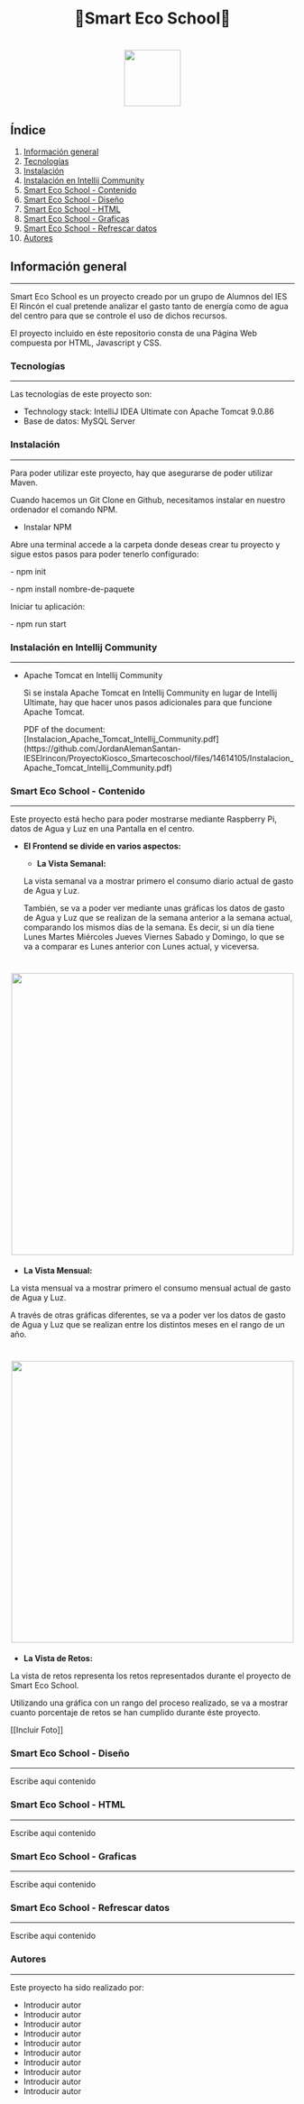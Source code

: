 <h1 align="center">🌱Smart Eco School🌱</h1>

<h1 align="center"><img src="https://github.com/JordanAlemanSantan-IESElrincon/ProyectoKiosco_Smartecoschool/assets/56256350/c5ae028c-34d4-4131-806b-99b8280ac45c" width="100"></h1>

## Índice
1. [Información general](#info-general)
2. [Tecnologías](#tecnologias)
3. [Instalación](#instalacion)
4. [Instalación en Intellij Community](#instalacion-intellij-community)
5. [Smart Eco School - Contenido](#smart-eco-school-contenido)
6. [Smart Eco School - Diseño](#smart-eco-school-diseño)
7. [Smart Eco School - HTML](#smart-eco-school-html)
8. [Smart Eco School - Graficas](#smart-eco-school-graficas)
9. [Smart Eco School - Refrescar datos](#smart-eco-school-refrescar-datos)
10. [Autores](#autores)

## Información general
***
<p>Smart Eco School es un proyecto creado por un grupo de Alumnos del IES El Rincón el cual pretende analizar
el gasto tanto de energía como de agua del centro para que se controle el uso de dichos recursos.</p>

<p>El proyecto incluido en éste repositorio consta de una Página Web compuesta por HTML, Javascript y CSS.</p>

### Tecnologías
***
Las tecnologías de este proyecto son:
* Technology stack: IntelliJ IDEA Ultimate con Apache Tomcat 9.0.86
* Base de datos: MySQL Server

### Instalación
***
<p>Para poder utilizar este proyecto, hay que asegurarse de poder utilizar Maven.</p>

<p>Cuando hacemos un Git Clone en Github, necesitamos instalar en nuestro ordenador el comando NPM.</p>

* Instalar NPM
<p>Abre una terminal accede a la carpeta donde deseas crear tu proyecto y sigue estos pasos para poder tenerlo configurado:</p>
  <p>- npm init</p>
  <p>- npm install nombre-de-paquete</p>

  Iniciar tu aplicación:
  <p>- npm run start</p>

### Instalación en Intellij Community
***
* Apache Tomcat en Intellij Community
  <p>Si se instala Apache Tomcat en Intellij Community en lugar de Intellij Ultimate, hay que hacer unos pasos adicionales para que funcione Apache Tomcat.</p>
  PDF of the document: [Instalacion_Apache_Tomcat_Intellij_Community.pdf](https://github.com/JordanAlemanSantan-IESElrincon/ProyectoKiosco_Smartecoschool/files/14614105/Instalacion_Apache_Tomcat_Intellij_Community.pdf)
  
### Smart Eco School - Contenido
***
<p>Este proyecto está hecho para poder mostrarse mediante Raspberry Pi, datos de Agua y Luz en una Pantalla en el centro.</p>

* <b>El Frontend se divide en varios aspectos:</b>

  * <b>La Vista Semanal:</b>
  <p>La vista semanal va a mostrar primero el consumo diario actual de gasto de Agua y Luz.</p>
  <p>También, se va a poder ver mediante unas gráficas los datos de gasto de Agua y Luz que se realizan de la semana anterior a la semana actual, comparando los mismos días de la semana. Es decir, si un día tiene Lunes Martes Miércoles Jueves Viernes Sabado y Domingo, lo que se va a comparar es Lunes anterior con Lunes actual, y viceversa.</p>

<h1 align="center"><img src="https://github.com/JordanAlemanSantan-IESElrincon/ProyectoKiosco_Smartecoschool/assets/56256350/092af7cf-dbca-4d3b-a801-b9f257bb77e4" width="500"></h1>

  * <b>La Vista Mensual:</b>
  <p>La vista mensual va a mostrar primero el consumo mensual actual de gasto de Agua y Luz.</p>
  <p>A través de otras gráficas diferentes, se va a poder ver los datos de gasto de Agua y Luz que se realizan entre los distintos meses en el rango de un año.</p>

<h1 align="center"><img src="https://github.com/JordanAlemanSantan-IESElrincon/ProyectoKiosco_Smartecoschool/assets/56256350/de388457-9e08-4f35-88b7-8c74e8071786" width="500"></h1>

  * <b>La Vista de Retos:</b>
  <p>La vista de retos representa los retos representados durante el proyecto de Smart Eco School.</p>
  <p>Utilizando una gráfica con un rango del proceso realizado, se va a mostrar cuanto porcentaje de retos se han cumplido durante éste proyecto.</p>

  [[Incluir Foto]]

### Smart Eco School - Diseño
***
<p>Escribe aqui contenido</p>

### Smart Eco School - HTML
***
<p>Escribe aqui contenido</p>

### Smart Eco School - Graficas
***
<p>Escribe aqui contenido</p>

### Smart Eco School - Refrescar datos
***
<p>Escribe aqui contenido</p>

### Autores
***
<p>Este proyecto ha sido realizado por:</p>

* Introducir autor
* Introducir autor
* Introducir autor
* Introducir autor
* Introducir autor
* Introducir autor
* Introducir autor
* Introducir autor
* Introducir autor
* Introducir autor
